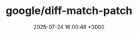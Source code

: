 ---
title: "google/diff-match-patch"
link: "https://github.com/google/diff-match-patch"
date: "2025-07-24 16:00:48 +0000"
description: "Diff Match Patch is a high-performance library in multiple languages that manipulates plain text."
category: "github"
---